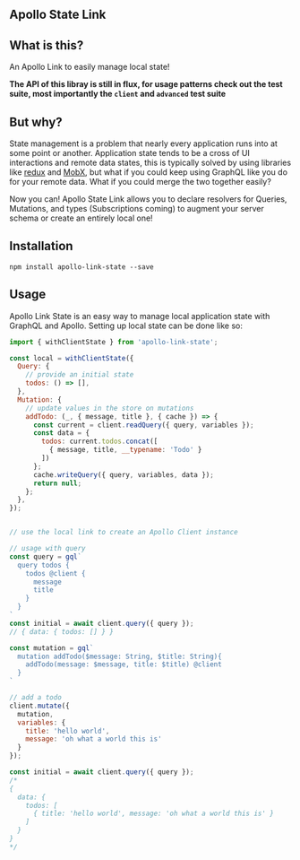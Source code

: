 Apollo State Link
---

## What is this?
An Apollo Link to easily manage local state!

**The API of this libray is still in flux, for usage patterns check out the test suite, most importantly the `client` and `advanced` test suite**

## But why?
State management is a problem that nearly every application runs into at some point or another. Application state tends to be a cross of UI interactions and remote data states, this is typically solved by using libraries like [redux]() and [MobX](), but what if you could keep using GraphQL like you do for your remote data. What if you could merge the two together easily?

Now you can! Apollo State Link allows you to declare resolvers for Queries, Mutations, and types (Subscriptions coming) to augment your server schema or create an entirely local one!

## Installation

`npm install apollo-link-state --save`


## Usage
Apollo Link State is an easy way to manage local application state with GraphQL and Apollo. Setting up local state can be done like so:

```js
import { withClientState } from 'apollo-link-state';

const local = withClientState({
  Query: {
    // provide an initial state
    todos: () => [],
  },
  Mutation: {
    // update values in the store on mutations
    addTodo: (_, { message, title }, { cache }) => {
      const current = client.readQuery({ query, variables });
      const data = {
        todos: current.todos.concat([
          { message, title, __typename: 'Todo' }
        ])
      };
      cache.writeQuery({ query, variables, data });
      return null;
    };
  },
});


// use the local link to create an Apollo Client instance

// usage with query
const query = gql`
  query todos {
    todos @client {
      message
      title
    }
  }
`
const initial = await client.query({ query });
// { data: { todos: [] } }

const mutation = gql`
  mutation addTodo($message: String, $title: String){
    addTodo(message: $message, title: $title) @client
  }
`

// add a todo
client.mutate({
  mutation,
  variables: {
    title: 'hello world',
    message: 'oh what a world this is'
  }
});

const initial = await client.query({ query });
/*
{
  data: {
    todos: [
      { title: 'hello world', message: 'oh what a world this is' }
    ]
  }
}
*/
```

### 
